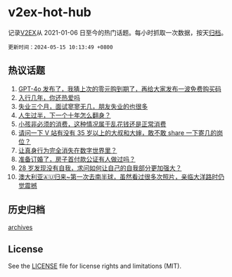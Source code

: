 # v2ex-hot-hub

 记录[V2EX](https://www.v2ex.com/)从 2021-01-06 日至今的热门话题。每小时抓取一次数据，按天[归档](archives)。

`更新时间：2024-05-15 10:13:49 +0800`

## 热议话题

1. [GPT-4o 发布了，我猜上次的零元购到期了，再给大家发布一波免费购买码](https://www.v2ex.com/t/1040609)
1. [入行几年，你还热爱吗](https://www.v2ex.com/t/1040612)
1. [失业三个月，面试寥寥无几，朋友失业的也很多](https://www.v2ex.com/t/1040512)
1. [人生过半，下一个十年怎么翻身？](https://www.v2ex.com/t/1040540)
1. [小孩非必须的消费，这种情况属于乱花钱还是正常消费](https://www.v2ex.com/t/1040720)
1. [请问一下 V 站有没有 35 岁以上的大叔和大婶，敢不敢 share 一下寄几的岗位？](https://www.v2ex.com/t/1040616)
1. [让真身行为完全消失在数字世界里？](https://www.v2ex.com/t/1040590)
1. [准备订婚了，房子首付款公证有人做过吗？](https://www.v2ex.com/t/1040511)
1. [28 岁发现没有自我，求问如何让自己的自我部分更加强大？](https://www.v2ex.com/t/1040627)
1. [澳大利亚🇦🇺归来~第一次去南半球，虽然看过很多次照片，亲临大洋路时仍觉震撼](https://www.v2ex.com/t/1040578)

## 历史归档

[archives](archives)

## License

See the [LICENSE](LICENSE) file for license rights and limitations (MIT).

